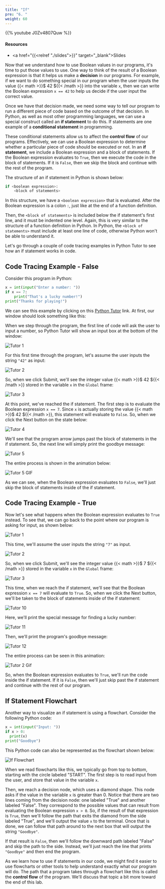 ```yaml
---
title: "If"
pre: "6. "
weight: 60
---
```


{{% youtube J0Zv4807Quw %}}

#### Resources

* <a href="{{<relref "./slides">}}" target="_blank">Slides</a>

Now that we understand how to use Boolean values in our programs, it's time to put those values to use. One way to think of the result of a Boolean expression is that it helps us make a **decision** in our programs. For example, if we want to do something special in our program when the user inputs the value {{< math >}}$ 42 ${{< /math >}} into the variable `x`, then we can write the Boolean expression `x == 42` to help us decide if the user input the correct value.

Once we have that decision made, we need some way to tell our program to run a different piece of code based on the outcome of that decision. In Python, as well as most other programming languages, we can use a special construct called an **if statement** to do this. If statements are one example of a **conditional statement** in programming. 

These conditional statements allow us to affect the **control flow** of our programs. Effectively, we can use a Boolean expression to determine whether a particular piece of code should be executed or not. In an **if statement**, we include a Boolean expression and a block of statements. If the Boolean expression evaluates to `True`, then we execute the code in the block of statements. If it is `False`, then we skip the block and continue with the rest of the program.

The structure of an if statement in Python is shown below:

```python
if <boolean expression>:
    <block of statements>
```

In this structure, we have a `<boolean expression>` that is evaluated. After the Boolean expression is a colon `:`, just like at the end of a function definition. 

Then, the `<block of statements>` is included below the if statement's first line, and it must be indented one level. Again, this is very similar to the structure of a function definition in Python. In Python, the `<block of statements>` must include at least one line of code, otherwise Python won't be able to understand it. 

Let's go through a couple of code tracing examples in Python Tutor to see how an if statement works in code.

## Code Tracing Example - False

Consider this program in Python:

```python
x = int(input("Enter a number: "))
if x == 7:
    print("That's a lucky number!")
print("Thanks for playing!")
```

We can see this example by clicking on this [Python Tutor](https://pythontutor.com/visualize.html#code=x%20%3D%20int%28input%28%22Enter%20a%20number%3A%20%22%29%29%0Aif%20x%20%3D%3D%207%3A%0A%20%20%20%20print%28%22That's%20a%20lucky%20number!%22%29%0Aprint%28%22Thanks%20for%20playing!%22%29&cumulative=false&curInstr=0&heapPrimitives=nevernest&mode=display&origin=opt-frontend.js&py=3&rawInputLstJSON=%5B%5D&textReferences=false) link. At first, our window should look something like this:

When we step through the program, the first line of code will ask the user to input a number, so Python Tutor will show an input box at the bottom of the window:

![Tutor 1](/images/04/tutor5_1.png?classes=border,shadow)

For this first time through the program, let's assume the user inputs the string `"42"` as input:

![Tutor 2](/images/04/tutor5_2.png?classes=border,shadow)

So, when we click Submit, we'll see the integer value {{< math >}}$ 42 ${{< /math >}} stored in the variable `x` in the `Global` frame:

![Tutor 3](/images/04/tutor5_3.png?classes=border,shadow)

At this point, we've reached the if statement. The first step is to evaluate the Boolean expression `x == 7`. Since `x` is actually storing the value {{< math >}}$ 42 ${{< /math >}}, this statement will evaluate to `False`. So, when we click the Next button on the state below:

![Tutor 4](/images/04/tutor5_4.png?classes=border,shadow)

We'll see that the program arrow jumps past the block of statements in the if statement. So, the next line will simply print the goodbye message:

![Tutor 5](/images/04/tutor5_5.png?classes=border,shadow)

The entire process is shown in the animation below:

![Tutor 5 GIF](/images/04/tutor5.gif?classes=border,shadow)

As we can see, when the Boolean expression evaluates to `False`, we'll just skip the block of statements inside of the if statement.

## Code Tracing Example - True

Now let's see what happens when the Boolean expression evaluates to `True` instead. To see that, we can go back to the point where our program is asking for input, as shown below:

![Tutor 1](/images/04/tutor6_1.png?classes=border,shadow)

This time, we'll assume the user inputs the string `"7"` as input. 

![Tutor 2](/images/04/tutor6_2.png?classes=border,shadow)

So, when we click Submit, we'll see the integer value {{< math >}}$ 7 ${{< /math >}} stored in the variable `x` in the `Global` frame:

![Tutor 3](/images/04/tutor6_3.png?classes=border,shadow)

This time, when we reach the if statement, we'll see that the Boolean expression `x == 7` will evaluate to `True`. So, when we click the Next button, we'll be taken to the block of statements inside of the if statement:

![Tutor 10](/images/04/tutor6_4.png?classes=border,shadow)

Here, we'll print the special message for finding a lucky number:

![Tutor 11](/images/04/tutor6_5.png?classes=border,shadow)

Then, we'll print the program's goodbye message:

![Tutor 12](/images/04/tutor6_6.png?classes=border,shadow)

The entire process can be seen in this animation:

![Tutor 2 Gif](/images/04/tutor6.gif?classes=border,shadow)

So, when the Boolean expression evaluates to `True`, we'll run the code inside the if statement. If it is `False`, then we'll just skip past the if statement and continue with the rest of our program. 

## If Statement Flowchart

Another way to visualize an if statement is using a flowchart. Consider the following Python code:

```python
x = int(input("Input: "))
if x > 0:
  print(x)
print("Goodbye")
```

This Python code can also be represented as the flowchart shown below:

![If Flowchart](/images/04/ifthen.png?classes=border,shadow)

When we read flowcharts like this, we typically go from top to bottom, starting with the circle labeled "START". The first  step is to read input from the user, and store that value in the variable `x`. 

Then, we reach a decision node, which uses a diamond shape. This node asks if the value in the variable `x` is greater than 0. Notice that there are two lines coming from the decision node: one labeled "True" and another labeled "False". They correspond to the possible values that can result from evaluating the Boolean expression `x > 0`. So, if the result of that expression is `True`, then we'll follow the path that exits the diamond from the side labeled "True", and we'll output the value `x` to the terminal. Once that is done, we can follow that path around to the next box that will output the string `"Goodbye"`. 

If that result is `False`, then we'll follow the downward path labeled "False" and skip the path to the side. Instead, we'll just reach the line that prints `"Goodbye"` and then end the program.

As we learn how to use if statements in our code, we might find it easier to use flowcharts or other tools to help understand exactly what our program will do. The path that a program takes through a flowchart like this is called the **control flow** of the program. We'll discuss that topic a bit more toward the end of this lab. 